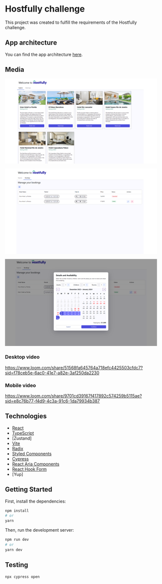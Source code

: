 # Hostfully challenge

This project was created to fulfill the requirements of the Hostfully challenge.

## App architecture

You can find the app architecture [here](src/docs/appArchitecture.md).

## Media

![Alt text](image.png)

![Alt text](image-1.png)

![Alt text](image-2.png)

### Desktop video

https://www.loom.com/share/51568fa645764a718efc4425503cfdc7?sid=f78ceb5e-6ac0-41e7-a82e-3af250da2230

### Mobile video

https://www.loom.com/share/9701cd39167f417892c574259b5115ae?sid=e8c76b77-f4d9-4c3a-91c6-1da79934b387

## Technologies

- [React](https://reactjs.org/)
- [TypeScript](https://www.typescriptlang.org/)
- [Zustand]
- [Vite](https://vitejs.dev/)
- [Radix](https://www.radix-ui.com/)
- [Styled Components](https://styled-components.com/)
- [Cypress](https://www.cypress.io/)
- [React Aria Components](https://react-spectrum.adobe.com/react-aria/index.html)
- [React Hook Form](https://react-hook-form.com/)
- [Yup]

## Getting Started

First, install the dependencies:

```bash
npm install
# or
yarn
```

Then, run the development server:

```bash
npm run dev
# or
yarn dev
```

## Testing

```bash
npx cypress open
```
